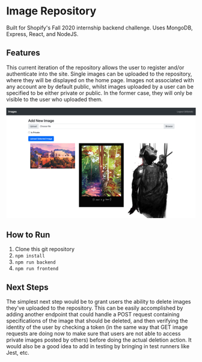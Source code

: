# Image Repository
Built for Shopify's Fall 2020 internship backend challenge.  Uses MongoDB, Express, React, and NodeJS.

## Features
This current iteration of the repository allows the user to register and/or authenticate into the site.  Single images can be uploaded to the repository, where they will be displayed on the home page.  Images not associated with any account are by default public, whilst images uploaded by a user can be specified to be either private or public.  In the former case, they will only be visible to the user who uploaded them.

![Screenshot of homepage.](./screenshot1.png?raw=true)

## How to Run
1. Clone this git repository
2. `npm install`
3. `npm run backend`
4. `npm run frontend`

## Next Steps
The simplest next step would be to grant users the ability to delete images they've uploaded to the repository.  This can be easily accomplished by adding another endpoint that could handle a POST request containing specifications of the image that should be deleted, and then verifying the identity of the user by checking a token (in the same way that GET image requests are doing now to make sure that users are not able to access private images posted by others) before doing the actual deletion action.  It would also be a good idea to add in testing by bringing in test runners like Jest, etc.
